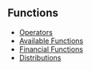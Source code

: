 ## Functions

* [Operators](operators.md)
* [Available Functions](existing_functions.md)
* [Financial Functions](finance_functions.md)
* [Distributions](distributions.md)
